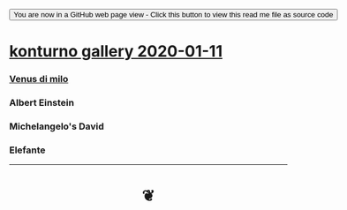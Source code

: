 <span style=display:none; >[You are now in a GitHub source code view - click this link to view Read Me file as a web page]( https://konturno.github.io/gallery-2020-01-11 "View file as a web page." ) </span>


<div><input type=button onclick="window.location.href='https://github.com/konturno/konturno.github.io/tree/master/gallery-2020-01-11'";
value='You are now in a GitHub web page view - Click this button to view this read me file as source code' ></div>


# [konturno gallery 2020-01-11]( #README.md )


### [Venus di milo ]( )


### Albert Einstein


### Michelangelo's David


### Elefante


<!--
<iframe src=https://jaanga.github.io/cookbook/examples/xxxxxx/xxxxxx.html width=100% height=500px >Iframes are not viewable in GitHub source code view</iframe>
_basic-html.html_

### Full Screen: [ZZZZZ]( https://jaanga.github.io/cookbook/examples/xxxxxx/xxxxxx.html )



<details open >
<summary>Concept</summary>


</details>

<details open >
<summary>To do and wish list </summary>


</details>

<details open >
<summary> Things you can do using this script</summary>

* Click the three bars( 'hamburger menu icon' ) to slide the menu in and out
* Click the GitHub Octocat icon to view or edit the source code on GitHub
* Click on title to reload te page
* Press Control-U/Command-Option-U to view the source code
* Press Control-Shift-J/Command-Option-J to see if the JavaScript console reports any errors

</details>

<details open >
<summary>Links of interest</summary>


</details>

<details open >
<summary>Change log </summary>

### 123

* First commit

</details>

-->

***

# <center title="hello!" ><a href=javascript:window.scrollTo(0,0); style=text-decoration:none; > ❦ </a></center>

